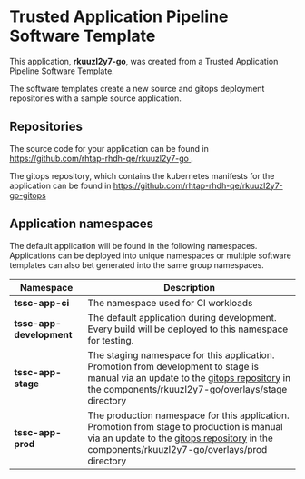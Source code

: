 # Trusted Application Pipeline Software Template

This application, **rkuuzl2y7-go**, was created from a Trusted Application Pipeline Software Template.

The software templates create a new source and gitops deployment repositories with a sample source application. 

## Repositories

The source code for your application can be found in [https://github.com/rhtap-rhdh-qe/rkuuzl2y7-go ](https://github.com/rhtap-rhdh-qe/rkuuzl2y7-go ).
 
The gitops repository, which contains the kubernetes manifests for the application can be found in 
[https://github.com/rhtap-rhdh-qe/rkuuzl2y7-go-gitops ](https://github.com/rhtap-rhdh-qe/rkuuzl2y7-go-gitops ) 

## Application namespaces 

The default application will be found in the following namespaces. Applications can be deployed into unique namespaces or multiple software templates can also bet generated into the same group namespaces.  

|  Namespace   |  Description   |  
| -------- | -------- |
| **tssc-app-ci** | The namespace used for CI workloads |
| **tssc-app-development** | The default application during development. Every build will be deployed to this namespace for testing. |
| **tssc-app-stage** | The staging namespace for this application. Promotion from development to stage is manual via an update to the [gitops repository](https://github.com/rhtap-rhdh-qe/rkuuzl2y7-go-gitops ) in the components/rkuuzl2y7-go/overlays/stage directory |
| **tssc-app-prod** | The production namespace for this application. Promotion from stage to production is manual via an update to the [gitops repository](https://github.com/rhtap-rhdh-qe/rkuuzl2y7-go-gitops ) in the components/rkuuzl2y7-go/overlays/prod directory |
